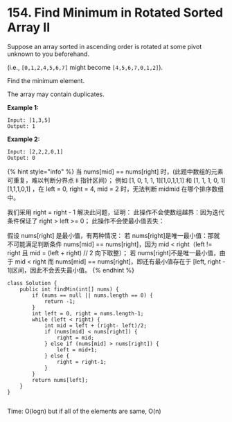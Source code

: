 # 154. Find Minimum in Rotated Sorted Array II

Suppose an array sorted in ascending order is rotated at some pivot unknown to you beforehand.

\(i.e.,  `[0,1,2,4,5,6,7]` might become  `[4,5,6,7,0,1,2]`\).

Find the minimum element.

The array may contain duplicates.

**Example 1:**

```text
Input: [1,3,5]
Output: 1
```

**Example 2:**

```text
Input: [2,2,2,0,1]
Output: 0
```



{% hint style="info" %}
当 nums\[mid\] == nums\[right\] 时，\(此题中数组的元素可重复，难以判断分界点 ii 指针区间）； 例如 \[1, 0, 1, 1, 1\]\[1,0,1,1,1\] 和 \[1, 1, 1, 0, 1\]\[1,1,1,0,1\] ，在 left = 0, right = 4, mid = 2 时，无法判断 midmid 在哪个排序数组中。

 我们采用 right = right - 1 解决此问题，证明： 此操作不会使数组越界：因为迭代条件保证了 right &gt; left &gt;= 0； 此操作不会使最小值丢失：

假设 nums\[right\] 是最小值，有两种情况： 若 nums\[right\]是唯一最小值：那就不可能满足判断条件 nums\[mid\] == nums\[right\]，因为 mid &lt; right（left != right 且 mid = \(left + right\) // 2 向下取整）； 若 nums\[right\]不是唯一最小值，由于 mid &lt; right 而 nums\[mid\] == nums\[right\]，即还有最小值存在于 \[left, right - 1\]区间，因此不会丢失最小值。
{% endhint %}



```text
class Solution {
    public int findMin(int[] nums) {
        if (nums == null || nums.length == 0) {
            return -1;
        }
        int left = 0, right = nums.length-1;
        while (left < right) {
            int mid = left + (right- left)/2;
            if (nums[mid] < nums[right]) {
                right = mid;
            } else if (nums[mid] > nums[right]) {
                left = mid+1;
            } else {
                right = right-1;
            }
        }
        return nums[left];
    }
}


```

Time: O\(logn\) but if all of the elements are same, O\(n\)

